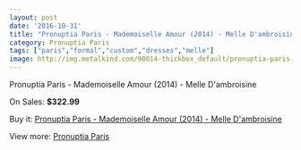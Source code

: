 ```yaml
---
layout: post
date: '2016-10-31'
title: "Pronuptia Paris - Mademoiselle Amour (2014) - Melle D'ambroisine"
category: Pronuptia Paris
tags: ["paris","formal","custom","dresses","melle"]
image: http://img.metalkind.com/90014-thickbox_default/pronuptia-paris-mademoiselle-amour-2014-melle-d-ambroisine.jpg
---
```

Pronuptia Paris - Mademoiselle Amour (2014) - Melle D'ambroisine

On Sales: **$322.99**
<a href="https://www.metalkind.com/en/pronuptia-paris/21396-pronuptia-paris-mademoiselle-amour-2014-melle-d-ambroisine.html"><amp-img layout="responsive" width="600" height="600" src="//img.metalkind.com/90014-thickbox_default/pronuptia-paris-mademoiselle-amour-2014-melle-d-ambroisine.jpg" alt="Pronuptia Paris - Mademoiselle Amour (2014) - Melle D'ambroisine 0" /></a>
<a href="https://www.metalkind.com/en/pronuptia-paris/21396-pronuptia-paris-mademoiselle-amour-2014-melle-d-ambroisine.html"><amp-img layout="responsive" width="600" height="600" src="//img.metalkind.com/90016-thickbox_default/pronuptia-paris-mademoiselle-amour-2014-melle-d-ambroisine.jpg" alt="Pronuptia Paris - Mademoiselle Amour (2014) - Melle D'ambroisine 1" /></a>

Buy it: [Pronuptia Paris - Mademoiselle Amour (2014) - Melle D'ambroisine](https://www.metalkind.com/en/pronuptia-paris/21396-pronuptia-paris-mademoiselle-amour-2014-melle-d-ambroisine.html "Pronuptia Paris - Mademoiselle Amour (2014) - Melle D'ambroisine")

View more: [Pronuptia Paris](https://www.metalkind.com/en/104-pronuptia-paris "Pronuptia Paris")